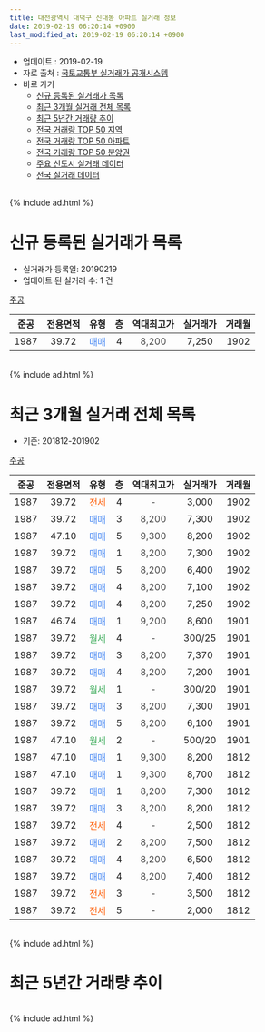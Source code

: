 ```yaml
---
title: 대전광역시 대덕구 신대동 아파트 실거래 정보
date: 2019-02-19 06:20:14 +0900
last_modified_at: 2019-02-19 06:20:14 +0900
---
```


* 업데이트 : 2019-02-19
* 자료 출처 : [국토교통부 실거래가 공개시스템](http://rt.molit.go.kr)
* 바로 가기
    * [신규 등록된 실거래가 목록](#신규-등록된-실거래가-목록)
    * [최근 3개월 실거래 전체 목록](#최근-3개월-실거래-전체-목록)
    * [최근 5년간 거래량 추이](#최근-5년간-거래량-추이)
    * [전국 거래량 TOP 50 지역](https://ayogom.github.io/apt-trade-info/최근-3개월-전국에서-가장-거래가-많이-발생한-지역)
    * [전국 거래량 TOP 50 아파트](https://ayogom.github.io/apt-trade-info/최근-3개월-전국에서-가장-거래가-많이-발생한-아파트)
    * [전국 거래량 TOP 50 분양권](https://ayogom.github.io/apt-trade-info/최근-3개월-전국에서-가장-거래가-많이-발생한-분양권)
    * [주요 신도시 실거래 데이터](https://ayogom.github.io/apt-trade-info/주요-신도시)
    * [전국 실거래 데이터](https://ayogom.github.io/apt-trade-info/전국)
<br>
{% include ad.html %}
<br>

# 신규 등록된 실거래가 목록
* 실거래가 등록일: 20190219
* 업데이트 된 실거래 수: 1 건


[주공](https://search.naver.com/search.naver?query=%EB%8C%80%EC%A0%84%EA%B4%91%EC%97%AD%EC%8B%9C+%EB%8C%80%EB%8D%95%EA%B5%AC+%EC%8B%A0%EB%8C%80%EB%8F%99+%EC%A3%BC%EA%B3%B5)

|준공|전용면적|유형|층|역대최고가|실거래가|거래월|
|:---:|:---:|:---:|:---:|:---:|:---:|:---:|
|1987|39.72|<span style="color:#4285f3">매매</span>|4|<span style="color:#444444">8,200</span>|7,250|1902|


<br>
{% include ad.html %}
<br>

# 최근 3개월 실거래 전체 목록
* 기준: 201812-201902


[주공](https://search.naver.com/search.naver?query=%EB%8C%80%EC%A0%84%EA%B4%91%EC%97%AD%EC%8B%9C+%EB%8C%80%EB%8D%95%EA%B5%AC+%EC%8B%A0%EB%8C%80%EB%8F%99+%EC%A3%BC%EA%B3%B5)

|준공|전용면적|유형|층|역대최고가|실거래가|거래월|
|:---:|:---:|:---:|:---:|:---:|:---:|:---:|
|1987|39.72|<span style="color:#ff5a00">전세</span>|4|<span style="color:#444444">-</span>|3,000|1902|
|1987|39.72|<span style="color:#4285f3">매매</span>|3|<span style="color:#444444">8,200</span>|7,300|1902|
|1987|47.10|<span style="color:#4285f3">매매</span>|5|<span style="color:#444444">9,300</span>|8,200|1902|
|1987|39.72|<span style="color:#4285f3">매매</span>|1|<span style="color:#444444">8,200</span>|7,300|1902|
|1987|39.72|<span style="color:#4285f3">매매</span>|5|<span style="color:#444444">8,200</span>|6,400|1902|
|1987|39.72|<span style="color:#4285f3">매매</span>|4|<span style="color:#444444">8,200</span>|7,100|1902|
|1987|39.72|<span style="color:#4285f3">매매</span>|4|<span style="color:#444444">8,200</span>|7,250|1902|
|1987|46.74|<span style="color:#4285f3">매매</span>|1|<span style="color:#444444">9,200</span>|8,600|1901|
|1987|39.72|<span style="color:#34a853">월세</span>|4|<span style="color:#444444">-</span>|300/25|1901|
|1987|39.72|<span style="color:#4285f3">매매</span>|3|<span style="color:#444444">8,200</span>|7,370|1901|
|1987|39.72|<span style="color:#4285f3">매매</span>|4|<span style="color:#444444">8,200</span>|7,200|1901|
|1987|39.72|<span style="color:#34a853">월세</span>|1|<span style="color:#444444">-</span>|300/20|1901|
|1987|39.72|<span style="color:#4285f3">매매</span>|3|<span style="color:#444444">8,200</span>|7,300|1901|
|1987|39.72|<span style="color:#4285f3">매매</span>|5|<span style="color:#444444">8,200</span>|6,100|1901|
|1987|47.10|<span style="color:#34a853">월세</span>|2|<span style="color:#444444">-</span>|500/20|1901|
|1987|47.10|<span style="color:#4285f3">매매</span>|1|<span style="color:#444444">9,300</span>|8,200|1812|
|1987|47.10|<span style="color:#4285f3">매매</span>|1|<span style="color:#444444">9,300</span>|8,700|1812|
|1987|39.72|<span style="color:#4285f3">매매</span>|1|<span style="color:#444444">8,200</span>|7,300|1812|
|1987|39.72|<span style="color:#4285f3">매매</span>|3|<span style="color:#444444">8,200</span>|8,200|1812|
|1987|39.72|<span style="color:#ff5a00">전세</span>|4|<span style="color:#444444">-</span>|2,500|1812|
|1987|39.72|<span style="color:#4285f3">매매</span>|2|<span style="color:#444444">8,200</span>|7,500|1812|
|1987|39.72|<span style="color:#4285f3">매매</span>|4|<span style="color:#444444">8,200</span>|6,500|1812|
|1987|39.72|<span style="color:#4285f3">매매</span>|4|<span style="color:#444444">8,200</span>|7,400|1812|
|1987|39.72|<span style="color:#ff5a00">전세</span>|3|<span style="color:#444444">-</span>|3,500|1812|
|1987|39.72|<span style="color:#ff5a00">전세</span>|5|<span style="color:#444444">-</span>|2,000|1812|


<br>
{% include ad.html %}
<br>

# 최근 5년간 거래량 추이


<div style="width:100%;">
    <canvas id="deal_progress" height="200"></canvas>
</div>

<script>
new Chart(document.getElementById("deal_progress"), {
    type: 'line',
    data: {
        labels: ['201402','201403','201404','201405','201406','201407','201408','201409','201410','201411','201412','201501','201502','201503','201504','201505','201506','201507','201508','201509','201510','201511','201512','201601','201602','201603','201604','201605','201606','201607','201608','201609','201610','201611','201612','201701','201702','201703','201704','201705','201706','201707','201708','201709','201710','201711','201712','201801','201802','201803','201804','201805','201806','201807','201808','201809','201810','201811','201812','201901','201902'],
        datasets: [{
            label: '매매',
            pointRadius: 1,
            data: [3, 10, 4, 4, 5, 2, 3, 6, 4, 3, 2, 4, 3, 4, 3, 7, 0, 7, 1, 3, 1, 1, 3, 3, 3, 2, 3, 2, 0, 4, 7, 1, 3, 5, 4, 1, 2, 3, 4, 4, 5, 3, 2, 4, 6, 2, 2, 1, 2, 7, 2, 3, 1, 0, 4, 3, 2, 4, 7, 5, 6],
            borderColor: "rgba(255, 201, 14, 1)",
            backgroundColor: "rgba(255, 201, 14, 0.5)",
            fill: false,
            lineTension: 0
        },{
            label: '전월세',
            pointRadius: 1,
            data: [2, 4, 4, 3, 1, 5, 3, 6, 6, 0, 2, 7, 2, 4, 1, 3, 2, 1, 5, 5, 1, 0, 3, 1, 7, 2, 1, 1, 1, 2, 1, 3, 3, 2, 4, 2, 3, 0, 2, 2, 4, 2, 3, 2, 1, 2, 2, 1, 7, 1, 4, 2, 2, 1, 1, 2, 2, 2, 3, 3, 1],
            borderColor: "rgba(0, 141, 185, 1)",
            backgroundColor: "rgba(0, 141, 185, 0.5)",
            fill: false,
            lineTension: 0
        }
        ]
    },
    options: {
        responsive: true,
        title: {
            display: false
        },
        tooltips: {
            mode: 'index',
            intersect: false
        },
        hover: {
            mode: 'nearest',
            intersect: true
        },
        scales: {
            xAxes: [{
                display: true,
                scaleLabel: {
                    display: true,
                    labelString: '년/월'
                }
            }],
            yAxes: [{
                display: true,
                ticks: {
                    suggestedMin: 0,
                },
                scaleLabel: {
                    display: true,
                    labelString: '실거래 수'
                }
            }]
        }
    }
});

</script>


<br>
{% include ad.html %}
<br>

